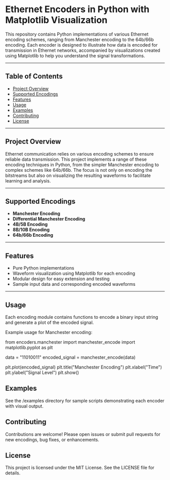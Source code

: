 # Ethernet Encoders in Python with Matplotlib Visualization

This repository contains Python implementations of various Ethernet encoding schemes, ranging from Manchester encoding to the 64b/66b encoding. Each encoder is designed to illustrate how data is encoded for transmission in Ethernet networks, accompanied by visualizations created using Matplotlib to help you understand the signal transformations.

---

## Table of Contents

- [Project Overview](#project-overview)  
- [Supported Encodings](#supported-encodings)  
- [Features](#features)  
- [Usage](#usage)  
- [Examples](#examples)  
- [Contributing](#contributing)  
- [License](#license)  

---

## Project Overview

Ethernet communication relies on various encoding schemes to ensure reliable data transmission. This project implements a range of these encoding techniques in Python, from the simpler Manchester encoding to complex schemes like 64b/66b. The focus is not only on encoding the bitstreams but also on visualizing the resulting waveforms to facilitate learning and analysis.

---

## Supported Encodings

- **Manchester Encoding**  
- **Differential Manchester Encoding**  
- **4B/5B Encoding**  
- **8B/10B Encoding**  
- **64b/66b Encoding**  

---

## Features

- Pure Python implementations
- Waveform visualization using Matplotlib for each encoding  
- Modular design for easy extension and testing  
- Sample input data and corresponding encoded waveforms  

---

## Usage

Each encoding module contains functions to encode a binary input string and generate a plot of the encoded signal.

Example usage for Manchester encoding:

from encoders.manchester import manchester_encode
import matplotlib.pyplot as plt

data = "11010011"
encoded_signal = manchester_encode(data)

plt.plot(encoded_signal)
plt.title("Manchester Encoding")
plt.xlabel("Time")
plt.ylabel("Signal Level")
plt.show()

## Examples

See the /examples directory for sample scripts demonstrating each encoder with visual output.

## Contributing

Contributions are welcome! Please open issues or submit pull requests for new encodings, bug fixes, or enhancements.

## License

This project is licensed under the MIT License. See the LICENSE file for details.
